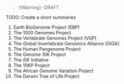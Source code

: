 >[!Warning]- DRAFT

TODO: Create a short summaries
1. Earth BioGenome Project (EBP)
2. The 1000 Genomes Project
3. The Vertebrate Genomes Project (VGP)
4. The Global Invertebrate Genomics Alliance (GIGA)
5. The Human Pangenome Project
6. The Genome 10K Project
7. The i5K Initiative
8. The 10KP Project
9. The African Genome Variation Project
10. The Darwin Tree of Life Project
